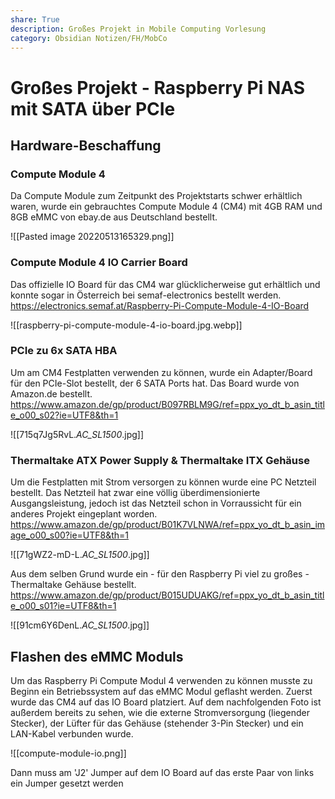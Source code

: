 ```yaml
---
share: True
description: Großes Projekt in Mobile Computing Vorlesung
category: Obsidian Notizen/FH/MobCo
---
```

# Großes Projekt - Raspberry Pi NAS mit SATA über PCIe

## Hardware-Beschaffung
### Compute Module 4
Da Compute Module zum Zeitpunkt des Projektstarts schwer erhältlich waren, wurde ein gebrauchtes Compute Module 4 (CM4) mit 4GB RAM und 8GB eMMC von ebay.de aus Deutschland bestellt.

![[Pasted image 20220513165329.png]]



### Compute Module 4 IO Carrier Board
Das offizielle IO Board für das CM4 war glücklicherweise gut erhältlich und konnte sogar in Österreich bei semaf-electronics bestellt werden. https://electronics.semaf.at/Raspberry-Pi-Compute-Module-4-IO-Board

![[raspberry-pi-compute-module-4-io-board.jpg.webp]]


### PCIe zu 6x SATA HBA
Um am CM4 Festplatten verwenden zu können, wurde ein Adapter/Board für den PCIe-Slot bestellt, der 6 SATA Ports hat. Das Board wurde von Amazon.de bestellt. https://www.amazon.de/gp/product/B097RBLM9G/ref=ppx_yo_dt_b_asin_title_o00_s02?ie=UTF8&th=1

![[715q7Jg5RvL._AC_SL1500_.jpg]]

### Thermaltake ATX Power Supply & Thermaltake ITX Gehäuse
Um die Festplatten mit Strom versorgen zu können wurde eine PC Netzteil bestellt. Das Netzteil hat zwar eine völlig überdimensionierte Ausgangsleistung, jedoch ist das Netzteil schon in Vorraussicht für ein anderes Projekt eingeplant worden. https://www.amazon.de/gp/product/B01K7VLNWA/ref=ppx_yo_dt_b_asin_image_o00_s00?ie=UTF8&th=1

![[71gWZ2-mD-L._AC_SL1500_.jpg]]


Aus dem selben Grund wurde ein - für den Raspberry Pi viel zu großes - Thermaltake Gehäuse bestellt.
https://www.amazon.de/gp/product/B015UDUAKG/ref=ppx_yo_dt_b_asin_title_o00_s01?ie=UTF8&th=1

![[91cm6Y6DenL._AC_SL1500_.jpg]]


## Flashen des eMMC Moduls
Um das Raspberry Pi Compute Modul 4 verwenden zu können musste zu Beginn ein Betriebssystem auf das eMMC Modul geflasht werden. 
Zuerst wurde das CM4 auf das IO Board platziert. Auf dem nachfolgenden Foto ist außerdem bereits zu sehen, wie die externe Stromversorgung (liegender Stecker), der Lüfter für das Gehäuse (stehender 3-Pin Stecker) und ein LAN-Kabel verbunden wurde.

![[compute-module-io.png]]

Dann muss am 'J2' Jumper auf dem IO Board auf das erste Paar von links ein Jumper gesetzt werden